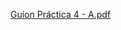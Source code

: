 [Guion Práctica 4 - A.pdf](https://github.com/user-attachments/files/18027781/Guion.Practica.4.-.A.pdf)
